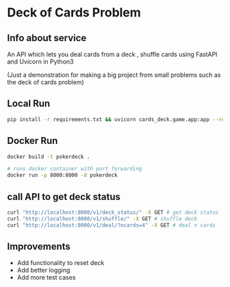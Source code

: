 # Deck of Cards Problem
## Info about service
An API which lets you deal cards from a deck , shuffle cards using FastAPI and Uvicorn in Python3

(Just a demonstration for making a big project from small problems such as the deck of cards problem)

## Local Run

```bash
pip install -r requirements.txt && uvicorn cards_deck.game.app:app --reload --host 0.0.0.0 --port 8000
```

## Docker Run
```bash
docker build -t pokerdeck .
```

```bash
# runs docker container with port forwarding
docker run -p 8000:8000 -d pokerdeck
```

## call API to get deck status

```bash
curl "http://localhost:8000/v1/deck_status/" -X GET # get deck status
curl "http://localhost:8000/v1/shuffle/" -X GET # shuffle deck
curl "http://localhost:8000/v1/deal/?ncards=4" -X GET # deal n cards
```

## Improvements
- Add functionality to reset deck
- Add better logging
- Add more test cases
